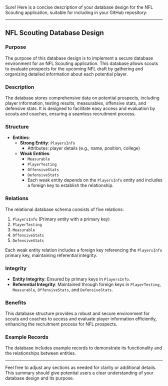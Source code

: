 Sure! Here is a concise description of your database design for the NFL Scouting application, suitable for including in your GitHub repository:

---

## NFL Scouting Database Design

### Purpose
The purpose of this database design is to implement a secure database environment for an NFL Scouting application. This database allows scouts to evaluate prospects for the upcoming NFL draft by gathering and organizing detailed information about each potential player.

### Description
The database stores comprehensive data on potential prospects, including player information, testing results, measurables, offensive stats, and defensive stats. It is designed to facilitate easy access and evaluation by scouts and coaches, ensuring a seamless recruitment process.

### Structure
- **Entities**:
  - **Strong Entity**: `PlayersInfo`
    - Attributes: player details (e.g., name, position, college)
  - **Weak Entities**:
    - `Measurable`
    - `PlayerTesting`
    - `OffensiveStats`
    - `DefensiveStats`
    - Each weak entity depends on the `PlayersInfo` entity and includes a foreign key to establish the relationship.

### Relations
The relational database schema consists of five relations:
1. `PlayersInfo` (Primary entity with a primary key)
2. `PlayerTesting`
3. `Measurable`
4. `OffensiveStats`
5. `DefensiveStats`

Each weak entity relation includes a foreign key referencing the `PlayersInfo` primary key, maintaining referential integrity.

### Integrity
- **Entity Integrity**: Ensured by primary keys in `PlayersInfo`.
- **Referential Integrity**: Maintained through foreign keys in `PlayerTesting`, `Measurable`, `OffensiveStats`, and `DefensiveStats`.

### Benefits
This database structure provides a robust and secure environment for scouts and coaches to access and evaluate player information efficiently, enhancing the recruitment process for NFL prospects.

### Example Records
The database includes example records to demonstrate its functionality and the relationships between entities.

---

Feel free to adjust any sections as needed for clarity or additional details. This summary should give potential users a clear understanding of your database design and its purpose.
